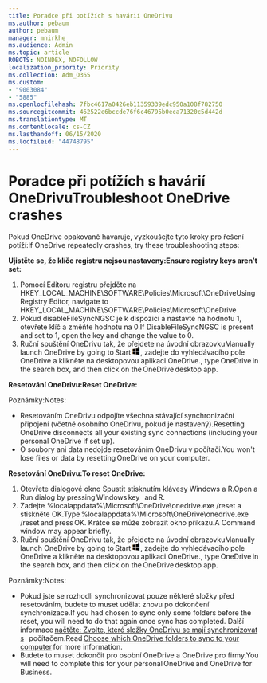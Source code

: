 ```yaml
---
title: Poradce při potížích s havárií OneDrivu
ms.author: pebaum
author: pebaum
manager: mnirkhe
ms.audience: Admin
ms.topic: article
ROBOTS: NOINDEX, NOFOLLOW
localization_priority: Priority
ms.collection: Adm_O365
ms.custom:
- "9003084"
- "5885"
ms.openlocfilehash: 7fbc4617a0426eb11359339edc950a108f782750
ms.sourcegitcommit: 462522e6bccde76f6c46795b0eca71320c5d442d
ms.translationtype: MT
ms.contentlocale: cs-CZ
ms.lasthandoff: 06/15/2020
ms.locfileid: "44748795"
---
```

# <a name="troubleshoot-onedrive-crashes"></a><span data-ttu-id="6b9e5-102">Poradce při potížích s havárií OneDrivu</span><span class="sxs-lookup"><span data-stu-id="6b9e5-102">Troubleshoot OneDrive crashes</span></span>

<span data-ttu-id="6b9e5-103">Pokud OneDrive opakovaně havaruje, vyzkoušejte tyto kroky pro řešení potíží:</span><span class="sxs-lookup"><span data-stu-id="6b9e5-103">If OneDrive repeatedly crashes, try these troubleshooting steps:</span></span>

<span data-ttu-id="6b9e5-104">**Ujistěte se, že klíče registru nejsou nastaveny:**</span><span class="sxs-lookup"><span data-stu-id="6b9e5-104">**Ensure registry keys aren’t set:**</span></span>

1. <span data-ttu-id="6b9e5-105">Pomocí Editoru registru přejděte na HKEY_LOCAL_MACHINE\SOFTWARE\Policies\Microsoft\OneDrive</span><span class="sxs-lookup"><span data-stu-id="6b9e5-105">Using Registry Editor, navigate to HKEY_LOCAL_MACHINE\SOFTWARE\Policies\Microsoft\OneDrive</span></span>
2. <span data-ttu-id="6b9e5-106">Pokud disableFileSyncNGSC je k dispozici a nastavte na hodnotu 1, otevřete klíč a změňte hodnotu na 0.</span><span class="sxs-lookup"><span data-stu-id="6b9e5-106">If DisableFileSyncNGSC is present and set to 1, open the key and change the value to 0.</span></span>
3. <span data-ttu-id="6b9e5-107">Ruční spuštění OneDrivu tak, že přejdete na úvodní obrazovku</span><span class="sxs-lookup"><span data-stu-id="6b9e5-107">Manually launch OneDrive by going to Start</span></span> ![Stisknutí klávesy Windows](data:image/png;base64,iVBORw0KGgoAAAANSUhEUgAAABEAAAAOCAYAAADJ7fe0AAAAAXNSR0IArs4c6QAAAARnQU1BAACxjwv8YQUAAAAJcEhZcwAADsQAAA7EAZUrDhsAAADxSURBVDhPY/wPBAx4wR+Gd6/fM7x9/ZTh9ZuXDGdPnWE4tH0rw/UHDxlaVp9kCDCSYWABKfv35wfD+/cfGV4+fcLw5uVjhlOXzzFsX/qWYebmZAZPWWOGO2DD8ACQS9Y3e4Bcg4Y9/t94fPa/CoY4Aq8/+xik/T8TkEMxGDyGgANWwSqeobvbGSyAADIM3BwCDKXd3QyfoCLoQEGAA0xTxSWjsYMJwLHjkruU4UXSJ4YnT54x3Dh/luHmjfMMmw9wMjCDlRAGBDPgjy8fGT5//8rw9P4Thge3zzNcvXmDYevmfQzXb1xlmH/0ATADyjAAAKdWkD3ZSwNeAAAAAElFTkSuQmCC)<span data-ttu-id="6b9e5-109">, zadejte do vyhledávacího pole OneDrive a klikněte na desktopovou aplikaci OneDrive.</span><span class="sxs-lookup"><span data-stu-id="6b9e5-109">, type OneDrive in the search box, and then click on the OneDrive desktop app.</span></span>

<span data-ttu-id="6b9e5-110">**Resetování OneDrivu:**</span><span class="sxs-lookup"><span data-stu-id="6b9e5-110">**Reset OneDrive:**</span></span>

<span data-ttu-id="6b9e5-111">Poznámky:</span><span class="sxs-lookup"><span data-stu-id="6b9e5-111">Notes:</span></span>

- <span data-ttu-id="6b9e5-112">Resetováním OneDrivu odpojíte všechna stávající synchronizační připojení (včetně osobního OneDrivu, pokud je nastavený).</span><span class="sxs-lookup"><span data-stu-id="6b9e5-112">Resetting OneDrive disconnects all your existing sync connections (including your personal OneDrive if set up).</span></span>
- <span data-ttu-id="6b9e5-113">O soubory ani data nedojde resetováním OneDrivu v počítači.</span><span class="sxs-lookup"><span data-stu-id="6b9e5-113">You won't lose files or data by resetting OneDrive on your computer.</span></span>

<span data-ttu-id="6b9e5-114">**Resetování OneDrivu:**</span><span class="sxs-lookup"><span data-stu-id="6b9e5-114">**To reset OneDrive:**</span></span>

1. <span data-ttu-id="6b9e5-115">Otevřete dialogové okno Spustit stisknutím klávesy Windows a R.</span><span class="sxs-lookup"><span data-stu-id="6b9e5-115">Open a Run dialog by pressing Windows key    and R.</span></span>
2. <span data-ttu-id="6b9e5-116">Zadejte %localappdata%\Microsoft\OneDrive\onedrive.exe /reset a stiskněte OK.</span><span class="sxs-lookup"><span data-stu-id="6b9e5-116">Type %localappdata%\Microsoft\OneDrive\onedrive.exe /reset and press OK.</span></span> <span data-ttu-id="6b9e5-117">Krátce se může zobrazit okno příkazu.</span><span class="sxs-lookup"><span data-stu-id="6b9e5-117">A Command window may appear briefly.</span></span>
3. <span data-ttu-id="6b9e5-118">Ruční spuštění OneDrivu tak, že přejdete na úvodní obrazovku</span><span class="sxs-lookup"><span data-stu-id="6b9e5-118">Manually launch OneDrive by going to Start</span></span> ![Stisknutí klávesy Windows](data:image/png;base64,iVBORw0KGgoAAAANSUhEUgAAABEAAAAOCAYAAADJ7fe0AAAAAXNSR0IArs4c6QAAAARnQU1BAACxjwv8YQUAAAAJcEhZcwAADsQAAA7EAZUrDhsAAADxSURBVDhPY/wPBAx4wR+Gd6/fM7x9/ZTh9ZuXDGdPnWE4tH0rw/UHDxlaVp9kCDCSYWABKfv35wfD+/cfGV4+fcLw5uVjhlOXzzFsX/qWYebmZAZPWWOGO2DD8ACQS9Y3e4Bcg4Y9/t94fPa/CoY4Aq8/+xik/T8TkEMxGDyGgANWwSqeobvbGSyAADIM3BwCDKXd3QyfoCLoQEGAA0xTxSWjsYMJwLHjkruU4UXSJ4YnT54x3Dh/luHmjfMMmw9wMjCDlRAGBDPgjy8fGT5//8rw9P4Thge3zzNcvXmDYevmfQzXb1xlmH/0ATADyjAAAKdWkD3ZSwNeAAAAAElFTkSuQmCC)<span data-ttu-id="6b9e5-120">, zadejte do vyhledávacího pole OneDrive a klikněte na desktopovou aplikaci OneDrive.</span><span class="sxs-lookup"><span data-stu-id="6b9e5-120">, type OneDrive in the search box, and then click on the OneDrive desktop app.</span></span>

<span data-ttu-id="6b9e5-121">Poznámky:</span><span class="sxs-lookup"><span data-stu-id="6b9e5-121">Notes:</span></span>

- <span data-ttu-id="6b9e5-122">Pokud jste se rozhodli synchronizovat pouze některé složky před resetováním, budete to muset udělat znovu po dokončení synchronizace.</span><span class="sxs-lookup"><span data-stu-id="6b9e5-122">If you had chosen to sync only some folders before the reset, you will need to do that again once sync has completed.</span></span> <span data-ttu-id="6b9e5-123">Další informace [načtěte: Zvolte, které složky OneDrivu se mají synchronizovat s](https://support.office.com/article/98b8b011-8b94-419b-aa95-a14ff2415e85)   počítačem.</span><span class="sxs-lookup"><span data-stu-id="6b9e5-123">Read [Choose which OneDrive folders to sync to your computer](https://support.office.com/article/98b8b011-8b94-419b-aa95-a14ff2415e85) for more information.</span></span>
- <span data-ttu-id="6b9e5-124">Budete to muset dokončit pro osobní OneDrive a OneDrive pro firmy.</span><span class="sxs-lookup"><span data-stu-id="6b9e5-124">You will need to complete this for your personal OneDrive and OneDrive for Business.</span></span>